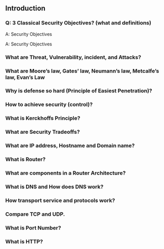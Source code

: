 ## Introduction

### Q: 3 Classical Security Objectives? (what and definitions)
<p>A: Security Objectives
<p>A: Security Objectives

### What are Threat, Vulnerability, incident, and Attacks?
### What are Moore’s law, Gates’ law, Neumann’s law, Metcalfe’s law, Evan’s Law
### Why is defense so hard (Principle of Easiest Penetration)?
### How to achieve security (control)?
### What is Kerckhoffs Principle?
### What are Security Tradeoffs?
### What are IP address, Hostname and Domain name?
### What is Router?
### What are components in a Router Architecture?
### What is DNS and How does DNS work?
### How transport service and protocols work? 
### Compare TCP and UDP.
### What is Port Number?
### What is HTTP?

